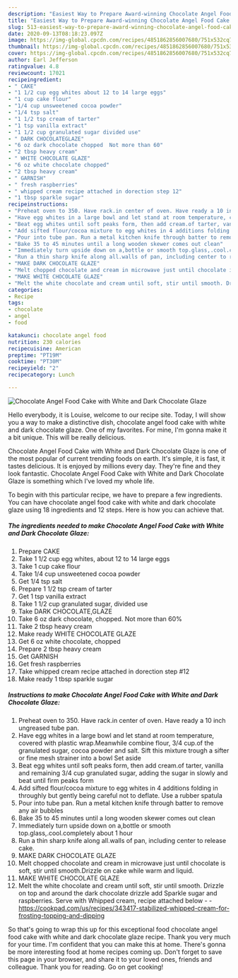 ```yaml
---
description: "Easiest Way to Prepare Award-winning Chocolate Angel Food Cake with White and Dark Chocolate Glaze"
title: "Easiest Way to Prepare Award-winning Chocolate Angel Food Cake with White and Dark Chocolate Glaze"
slug: 513-easiest-way-to-prepare-award-winning-chocolate-angel-food-cake-with-white-and-dark-chocolate-glaze
date: 2020-09-13T08:18:23.097Z
image: https://img-global.cpcdn.com/recipes/4851862856007680/751x532cq70/chocolate-angel-food-cake-with-white-and-dark-chocolate-glaze-recipe-main-photo.jpg
thumbnail: https://img-global.cpcdn.com/recipes/4851862856007680/751x532cq70/chocolate-angel-food-cake-with-white-and-dark-chocolate-glaze-recipe-main-photo.jpg
cover: https://img-global.cpcdn.com/recipes/4851862856007680/751x532cq70/chocolate-angel-food-cake-with-white-and-dark-chocolate-glaze-recipe-main-photo.jpg
author: Earl Jefferson
ratingvalue: 4.8
reviewcount: 17021
recipeingredient:
- " CAKE"
- "1 1/2 cup egg whites about 12 to 14 large eggs"
- "1 cup cake flour"
- "1/4 cup unsweetened cocoa powder"
- "1/4 tsp salt"
- "1 1/2 tsp cream of tarter"
- "1 tsp vanilla extract"
- "1 1/2 cup granulated sugar divided use"
- " DARK CHOCOLATEGLAZE"
- "6 oz dark chocolate chopped  Not more than 60"
- "2 tbsp heavy cream"
- " WHITE CHOCOLATE GLAZE"
- "6 oz white chocolate chopped"
- "2 tbsp heavy cream"
- " GARNISH"
- " fresh raspberries"
- " whipped cream recipe attached in dorection step 12"
- "1 tbsp sparkle sugar"
recipeinstructions:
- "Preheat oven to 350. Have rack.in center of oven. Have ready a 10 inch ungreased tube pan."
- "Have egg whites in a large bowl and let stand at room temperature, covered with plastic wrap.Meanwhile combine flour, 3/4 cup.of the granulated sugar, cocoa powder and salt. Sift this mixture trough a sifter or fine mesh strainer into a bowl Set aside"
- "Beat egg whites until soft peaks form, then add cream.of tarter, vanilla and remaining  3/4 cup granulated sugar, adding the sugar in slowly and beat until firm peaks form"
- "Add sifted flour/cocoa mixture to egg whites in 4 additions folding in throughly but gently being careful not to deflate. Use a rubber spatula"
- "Pour into tube pan. Run a metal kitchen knife through batter to remove any air bubbles"
- "Bake 35 to 45 minutes until a long wooden skewer comes out clean"
- "Immediately turn upside down on a,bottle or smooth top.glass,.cool.completely about 1 hour"
- "Run a thin sharp knife along all.walls of pan, including center to release cake."
- "MAKE DARK CHOCOLATE GLAZE"
- "Melt chopped chocolate and cream in microwave just until chocolate is soft, stir until smooth.Drizzle on cake while warm and liquid."
- "MAKE WHITE CHOCOLATE GLAZE"
- "Melt the white chocolate and cream until soft, stir until smooth. Drizzle on top and around the dark chocolate drizzle add Sparkle sugar and raspberries. Serve with Whipped cream, recipe attached below  https://cookpad.com/us/recipes/343417-stabilized-whipped-cream-for-frosting-topping-and-dipping"
categories:
- Recipe
tags:
- chocolate
- angel
- food

katakunci: chocolate angel food 
nutrition: 230 calories
recipecuisine: American
preptime: "PT19M"
cooktime: "PT30M"
recipeyield: "2"
recipecategory: Lunch

---
```



![Chocolate Angel Food Cake with White and Dark Chocolate Glaze](https://img-global.cpcdn.com/recipes/4851862856007680/751x532cq70/chocolate-angel-food-cake-with-white-and-dark-chocolate-glaze-recipe-main-photo.jpg)

Hello everybody, it is Louise, welcome to our recipe site. Today, I will show you a way to make a distinctive dish, chocolate angel food cake with white and dark chocolate glaze. One of my favorites. For mine, I'm gonna make it a bit unique. This will be really delicious.

Chocolate Angel Food Cake with White and Dark Chocolate Glaze is one of the most popular of current trending foods on earth. It's simple, it is fast, it tastes delicious. It is enjoyed by millions every day. They're fine and they look fantastic. Chocolate Angel Food Cake with White and Dark Chocolate Glaze is something which I've loved my whole life.




To begin with this particular recipe, we have to prepare a few ingredients. You can have chocolate angel food cake with white and dark chocolate glaze using 18 ingredients and 12 steps. Here is how you can achieve that.

<!--inarticleads1-->

##### The ingredients needed to make Chocolate Angel Food Cake with White and Dark Chocolate Glaze:

1. Prepare  CAKE
1. Take 1 1/2 cup egg whites, about 12 to 14 large eggs
1. Take 1 cup cake flour
1. Take 1/4 cup unsweetened cocoa powder
1. Get 1/4 tsp salt
1. Prepare 1 1/2 tsp cream of tarter
1. Get 1 tsp vanilla extract
1. Take 1 1/2 cup granulated sugar, divided use
1. Take  DARK CHOCOLATE,GLAZE
1. Take 6 oz dark chocolate, chopped.  Not more than 60%
1. Take 2 tbsp heavy cream
1. Make ready  WHITE CHOCOLATE GLAZE
1. Get 6 oz white chocolate, chopped
1. Prepare 2 tbsp heavy cream
1. Get  GARNISH
1. Get  fresh raspberries
1. Take  whipped cream recipe attached in dorection step #12
1. Make ready 1 tbsp sparkle sugar




<!--inarticleads2-->

##### Instructions to make Chocolate Angel Food Cake with White and Dark Chocolate Glaze:

1. Preheat oven to 350. Have rack.in center of oven. Have ready a 10 inch ungreased tube pan.
1. Have egg whites in a large bowl and let stand at room temperature, covered with plastic wrap.Meanwhile combine flour, 3/4 cup.of the granulated sugar, cocoa powder and salt. Sift this mixture trough a sifter or fine mesh strainer into a bowl Set aside
1. Beat egg whites until soft peaks form, then add cream.of tarter, vanilla and remaining  3/4 cup granulated sugar, adding the sugar in slowly and beat until firm peaks form
1. Add sifted flour/cocoa mixture to egg whites in 4 additions folding in throughly but gently being careful not to deflate. Use a rubber spatula
1. Pour into tube pan. Run a metal kitchen knife through batter to remove any air bubbles
1. Bake 35 to 45 minutes until a long wooden skewer comes out clean
1. Immediately turn upside down on a,bottle or smooth top.glass,.cool.completely about 1 hour
1. Run a thin sharp knife along all.walls of pan, including center to release cake.
1. MAKE DARK CHOCOLATE GLAZE
1. Melt chopped chocolate and cream in microwave just until chocolate is soft, stir until smooth.Drizzle on cake while warm and liquid.
1. MAKE WHITE CHOCOLATE GLAZE
1. Melt the white chocolate and cream until soft, stir until smooth. Drizzle on top and around the dark chocolate drizzle add Sparkle sugar and raspberries. Serve with Whipped cream, recipe attached below -  - https://cookpad.com/us/recipes/343417-stabilized-whipped-cream-for-frosting-topping-and-dipping




So that's going to wrap this up for this exceptional food chocolate angel food cake with white and dark chocolate glaze recipe. Thank you very much for your time. I'm confident that you can make this at home. There's gonna be more interesting food at home recipes coming up. Don't forget to save this page in your browser, and share it to your loved ones, friends and colleague. Thank you for reading. Go on get cooking!
